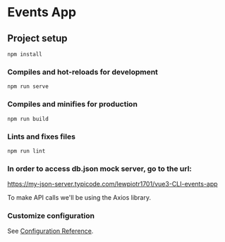# Events App

## Project setup
```
npm install
```

### Compiles and hot-reloads for development
```
npm run serve
```

### Compiles and minifies for production
```
npm run build
```

### Lints and fixes files
```
npm run lint
```

### In order to access db.json mock server, go to the url:

https://my-json-server.typicode.com/lewpiotr1701/vue3-CLI-events-app

To make API calls we'll be using the Axios library.


### Customize configuration
See [Configuration Reference](https://cli.vuejs.org/config/).
